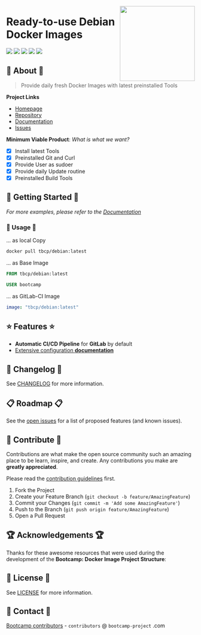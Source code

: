 <!--
MIT License

Copyright (c) 2021 Bootcamp-Project contributors <contributors@bootcamp-project.com>

Permission is hereby granted, free of charge, to any person obtaining a copy
of this software and associated documentation files (the "Software"), to deal
in the Software without restriction, including without limitation the rights
to use, copy, modify, merge, publish, distribute, sublicense, and/or sell
copies of the Software, and to permit persons to whom the Software is
furnished to do so, subject to the following conditions:

The above copyright notice and this permission notice shall be included in all
copies or substantial portions of the Software.

THE SOFTWARE IS PROVIDED "AS IS", WITHOUT WARRANTY OF ANY KIND, EXPRESS OR
IMPLIED, INCLUDING BUT NOT LIMITED TO THE WARRANTIES OF MERCHANTABILITY,
FITNESS FOR A PARTICULAR PURPOSE AND NONINFRINGEMENT. IN NO EVENT SHALL THE
AUTHORS OR COPYRIGHT HOLDERS BE LIABLE FOR ANY CLAIM, DAMAGES OR OTHER
LIABILITY, WHETHER IN AN ACTION OF CONTRACT, TORT OR OTHERWISE, ARISING FROM,
OUT OF OR IN CONNECTION WITH THE SOFTWARE OR THE USE OR OTHER DEALINGS IN THE
SOFTWARE.
-->
<a href="https://bootcamp-project.com/" target="_blank"><img src="https://bootcamp-project.com/tbcp.svg" align="right" height="200" /></a>

# Ready-to-use Debian Docker Images

<img src="https://img.shields.io/docker/v/tbcp/debian?style=for-the-badge" />
<img src="https://img.shields.io/docker/image-size/tbcp/debian?style=for-the-badge" />
<img src="https://img.shields.io/docker/pulls/tbcp/debian?style=for-the-badge" />
<img src="https://img.shields.io/badge/License-MIT-lightgrey?style=for-the-badge" />
<img src="https://img.shields.io/badge/Bootcamp-Project-blue?style=for-the-badge" />

## 🦄 About 🦄

> Provide daily fresh Docker Images with latest preinstalled Tools

**Project Links**

- [Homepage][Repo_Homepage]
- [Repository][Repo_URL]
- [Documentation][Repo_Docs]
- [Issues][Repo_Issues]

**Minimum Viable Product**: *What is what we want?*

- [X] Install latest Tools
- [X] Preinstalled Git and Curl
- [X] Provide User as sudoer
- [X] Provide daily Update routine
- [X] Preinstalled Build Tools

## 🚀 Getting Started 🚀

_For more examples, please refer to the [Documentation][Repo_Docs]_

### 🤩 Usage 🤩

... as local Copy

```bash
docker pull tbcp/debian:latest
```

... as Base Image

```dockerfile
FROM tbcp/debian:latest

USER bootcamp
```

... as GitLab-CI Image

```yml
image: "tbcp/debian:latest"
```

## ⭐️ Features ⭐️

- **Automatic CI/CD Pipeline** for **GitLab** by default
- [Extensive configuration **documentation**][Repo_Docs]

## 📑 Changelog 📑

See [CHANGELOG](CHANGELOG) for more information.

## 📋 Roadmap 📋

See the [open issues][Repo_Issues] for a list of proposed features (and known issues).

## 🤝 Contribute 🤝

Contributions are what make the open source community such an amazing place to be learn, inspire, and create. Any contributions you make are **greatly appreciated**.

Please read the [contribution guidelines][TBCP_Contribution] first.

1. Fork the Project
2. Create your Feature Branch (`git checkout -b feature/AmazingFeature`)
3. Commit your Changes (`git commit -m 'Add some AmazingFeature'`)
4. Push to the Branch (`git push origin feature/AmazingFeature`)
5. Open a Pull Request

## 🏆 Acknowledgements 🏆

Thanks for these awesome resources that were used during the development of the **Bootcamp: Docker Image Project Structure**:

## 📜 License 📜

See [LICENSE](LICENSE) for more information.

## 💌 Contact 💌

[Bootcamp contributors][TBCP_Homepage] - `contributors` @ `bootcamp-project` .com

<!-- ---------------------------------------------------------------------------------------------------------------------------------- -->
<!-- ---------------------------------------------------------------------------------------------------------------------------------- -->
<!-- ---------------------------------------------------------------------------------------------------------------------------------- -->

[Repo_Homepage]: https://hub.docker.com/r/tbcp/debian
[Repo_URL]: https://gitlab.com/the-bootcamp-project/containers/debian
[Repo_Docs]: https://containers.bootcamp-project.com/#/base_os/debian
[Repo_Issues]: https://gitlab.com/the-bootcamp-project/containers/debian/-/issues
[TBCP_Contribution]: https://bootcamp-project.com/#code_of_conduct
[TBCP_Homepage]: https://bootcamp-project.com

